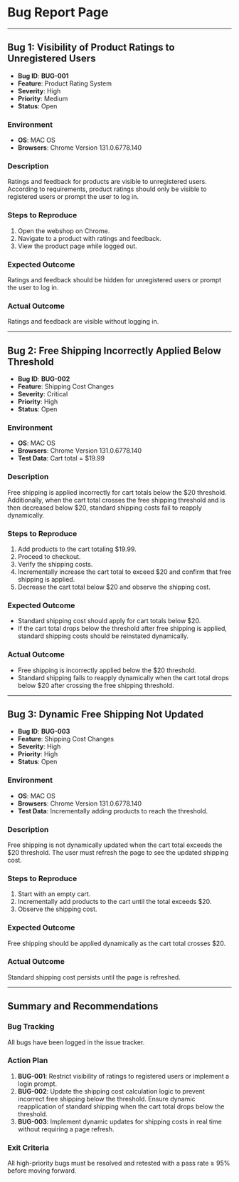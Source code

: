 # Bug Report Page

---

## Bug 1: Visibility of Product Ratings to Unregistered Users
- **Bug ID**: **BUG-001**
- **Feature**: Product Rating System
- **Severity**: High
- **Priority**: Medium
- **Status**: Open

### Environment
- **OS**: MAC OS
- **Browsers**: Chrome Version 131.0.6778.140

### Description
Ratings and feedback for products are visible to unregistered users. According to requirements, product ratings should only be visible to registered users or prompt the user to log in.

### Steps to Reproduce
1. Open the webshop on Chrome.
2. Navigate to a product with ratings and feedback.
3. View the product page while logged out.

### Expected Outcome
Ratings and feedback should be hidden for unregistered users or prompt the user to log in.

### Actual Outcome
Ratings and feedback are visible without logging in.



---

## Bug 2: Free Shipping Incorrectly Applied Below Threshold
- **Bug ID**: **BUG-002**
- **Feature**: Shipping Cost Changes
- **Severity**: Critical
- **Priority**: High
- **Status**: Open

### Environment
- **OS**: MAC OS
- **Browsers**: Chrome Version 131.0.6778.140
- **Test Data**: Cart total = $19.99

### Description
Free shipping is applied incorrectly for cart totals below the $20 threshold. Additionally, when the cart total crosses the free shipping threshold and is then decreased below $20, standard shipping costs fail to reapply dynamically.

### Steps to Reproduce
1. Add products to the cart totaling $19.99.
2. Proceed to checkout.
3. Verify the shipping costs.
4. Incrementally increase the cart total to exceed $20 and confirm that free shipping is applied.
5. Decrease the cart total below $20 and observe the shipping cost.

### Expected Outcome
- Standard shipping cost should apply for cart totals below $20.
- If the cart total drops below the threshold after free shipping is applied, standard shipping costs should be reinstated dynamically.

### Actual Outcome
- Free shipping is incorrectly applied below the $20 threshold.
- Standard shipping fails to reapply dynamically when the cart total drops below $20 after crossing the free shipping threshold.



---

## Bug 3: Dynamic Free Shipping Not Updated
- **Bug ID**: **BUG-003**
- **Feature**: Shipping Cost Changes
- **Severity**: High
- **Priority**: High
- **Status**: Open

### Environment
- **OS**: MAC OS
- **Browsers**: Chrome Version 131.0.6778.140
- **Test Data**: Incrementally adding products to reach the threshold.

### Description
Free shipping is not dynamically updated when the cart total exceeds the $20 threshold. The user must refresh the page to see the updated shipping cost.

### Steps to Reproduce
1. Start with an empty cart.
2. Incrementally add products to the cart until the total exceeds $20.
3. Observe the shipping cost.

### Expected Outcome
Free shipping should be applied dynamically as the cart total crosses $20.

### Actual Outcome
Standard shipping cost persists until the page is refreshed.



---

## Summary and Recommendations

### Bug Tracking
All bugs have been logged in the issue tracker.

### Action Plan
1. **BUG-001**: Restrict visibility of ratings to registered users or implement a login prompt.
2. **BUG-002**: Update the shipping cost calculation logic to prevent incorrect free shipping below the threshold. Ensure dynamic reapplication of standard shipping when the cart total drops below the threshold.
3. **BUG-003**: Implement dynamic updates for shipping costs in real time without requiring a page refresh.

### Exit Criteria
All high-priority bugs must be resolved and retested with a pass rate ≥ 95% before moving forward.
